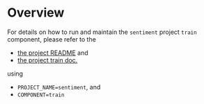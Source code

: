 # Overview

For details on how to run and maintain the `sentiment` project `train` component, please refer
to the
- [the project README](../README.md) and
- [the project train doc.](../../../docs/02_train.md)

using

- `PROJECT_NAME=sentiment`, and
- `COMPONENT=train`
